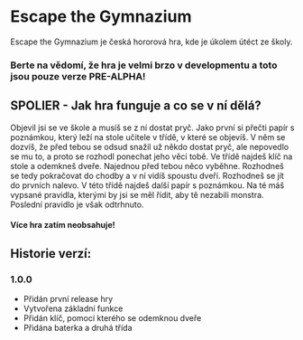 # Escape the Gymnazium
Escape the Gymnazium je česká hororová hra, kde je úkolem útéct ze školy.

### Berte na vědomí, že hra je velmi brzo v developmentu a toto jsou pouze verze PRE-ALPHA!

## SPOLIER - Jak hra funguje a co se v ní dělá?
Objevil jsi se ve škole a musíš se z ní dostat pryč. Jako první si přečti papír s poznámkou, který leží na stole učitele v třídě, v které se objevíš. V něm se dozvíš, že před tebou se odsud snažil už někdo dostat pryč, ale nepovedlo se mu to, a proto se rozhodl ponechat jeho věci tobě. Ve třídě najdeš klíč na stole a odemkneš dveře. Najednou před tebou něco vyběhne. Rozhodneš se tedy pokračovat do chodby a v ní vidíš spoustu dveří. Rozhodneš se jít do prvních nalevo. V této třídě najdeš další papír s poznámkou. Na té máš vypsané pravidla, kterými by jsi se měl řídit, aby tě nezabili monstra. Poslední pravidlo je však odtrhnuto.
#### Více hra zatím neobsahuje!

## Historie verzí:
### 1.0.0
- Přidán první release hry
- Vytvořena základní funkce
- Přidán klíč, pomocí kterého se odemknou dveře
- Přidána baterka a druhá třída
